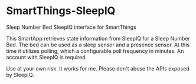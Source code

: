 # SmartThings-SleepIQ
Sleep Number Bed SleepIQ interface for SmartThings

This SmartApp retrieves state information from SleepIQ for a Sleep Number Bed.  The bed can be used as a sleep sensor and a presence sensor.  At this time it utilizes polling, which a configurable poll frequency in minutes.  An account with SleepIQ is required.

Use at your own risk.  It works for me.  Please don't abuse the APIs exposed by SleepIQ.
